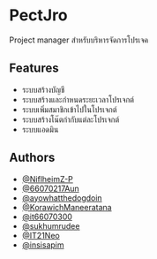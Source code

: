 
# PectJro

Project manager สำหรับบริหารจัดการโปรเจค


## Features

- ระบบสร้างบัญชี
- ระบบสร้างและกำหนดระยะเวลาโปรเจกต์
- ระบบเพิ่มสมาชิกเข้าไปในโปรเจกต์
- ระบบสร้างโน๊ตกำกับแต่ละโปรเจกต์
- ระบบแอดมิน


## Authors

- [@NiflheimZ-P](https://github.com/NiflheimZ-P)
- [@66070217Aun](https://github.com/66070217Aun)
- [@ayowhatthedogdoin](https://github.com/ayowhatthedogdoin)
- [@KorawichManeeratana](https://github.com/KorawichManeeratana)
- [@it66070300](https://github.com/it66070300)
- [@sukhumrudee](https://github.com/sukhumrudee)
- [@IT21Neo](https://github.com/IT21Neo)
- [@insisapim](https://github.com/insisapim)
